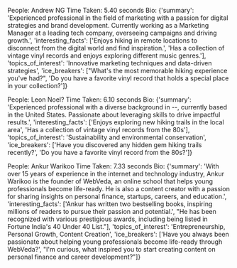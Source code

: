 People: Andrew NG
Time Taken: 5.40 seconds
Bio: {'summary': 'Experienced professional in the field of marketing with a passion for digital strategies and brand development. Currently working as a Marketing Manager at a leading tech company, overseeing campaigns and driving growth.', 'interesting_facts': ['Enjoys hiking in remote locations to disconnect from the digital world and find inspiration.', 'Has a collection of vintage vinyl records and enjoys exploring different music genres.'], 'topics_of_interest': 'Innovative marketing techniques and data-driven strategies', 'ice_breakers': ["What's the most memorable hiking experience you've had?", 'Do you have a favorite vinyl record that holds a special place in your collection?']}



People: Leon Noel?
Time Taken: 6.10 seconds
Bio: {'summary': 'Experienced professional with a diverse background in --, currently based in the United States. Passionate about leveraging skills to drive impactful results.', 'interesting_facts': ['Enjoys exploring new hiking trails in the local area', 'Has a collection of vintage vinyl records from the 80s'], 'topics_of_interest': 'Sustainability and environmental conservation', 'ice_breakers': ['Have you discovered any hidden gem hiking trails recently?', 'Do you have a favorite vinyl record from the 80s?']}



People: Ankur Warikoo
Time Taken: 7.33 seconds
Bio: {'summary': 'With over 15 years of experience in the internet and technology industry, Ankur Warikoo is the founder of WebVeda, an online school that helps young professionals become life-ready. He is also a content creator with a passion for sharing insights on personal finance, startups, careers, and education.', 'interesting_facts': ['Ankur has written two bestselling books, inspiring millions of readers to pursue their passion and potential.', "He has been recognized with various prestigious awards, including being listed in Fortune India's 40 Under 40 List."], 'topics_of_interest': 'Entrepreneurship, Personal Growth, Content Creation', 'ice_breakers': ['Have you always been passionate about helping young professionals become life-ready through WebVeda?', "I'm curious, what inspired you to start creating content on personal finance and career development?"]}



